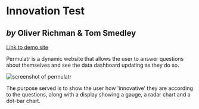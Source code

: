 <h1>Innovation Test</h1>
<h2><i>by</i> Oliver Richman &amp; Tom Smedley</h2>

<a href="http://media.uclan.ac.uk/~tsmedley/canvas/part4-Group2/">Link to demo site</a>

<p>Permulatr is a dynamic website that allows the user to answer questions about themselves and see the data dashboard updating as they do so.</p>

![screenshot of permulatr](https://raw.githubusercontent.com/olivermarkrichman/innovation_test/screenshot.png)

<p>The purpose served is to show the user how 'innovative' they are according to the questions, along with a display showing a gauge, a radar chart and a dot-bar chart.</p>
